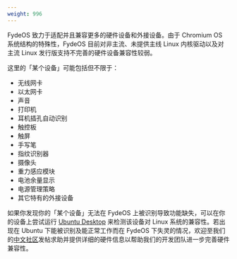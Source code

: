 ```yaml
---
weight: 996
---
```

FydeOS 致力于适配并且兼容更多的硬件设备和外接设备。由于 Chromium OS 系统结构的特殊性，FydeOS 目前对非主流、未提供主线 Linux 内核驱动以及对主流 Linux 发行版支持不完善的硬件设备兼容性较弱。

这里的「某个设备」可能包括但不限于：
 - 无线网卡
 - 以太网卡
 - 声音
 - 打印机
 - 耳机插孔自动识别
 - 触控板
 - 触屏
 - 手写笔
 - 指纹识别器
 - 摄像头
 - 重力感应模块
 - 电池余量显示
 - 电源管理策略
 - 其它特有的外接设备

如果你发现你的「某个设备」无法在 FydeOS 上被识别导致功能缺失，可以在你的设备上尝试运行 [Ubuntu Desktop](https://cn.ubuntu.com/desktop/) 来检测该设备对 Linux 系统的兼容性。若出现在 Ubuntu 下能被识别及能正常工作而在 FydeOS 下失灵的情况，欢迎至我们的[中文社区](https://fydeos.com/community/)发帖求助并提供详细的硬件信息以帮助我们的开发团队进一步完善硬件兼容性。